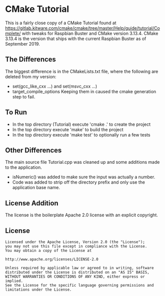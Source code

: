 # CMake Tutorial

This is a fairly close copy of a CMake Tutorial found at
https://gitlab.kitware.com/cmake/cmake/tree/master/Help/guide/tutorial/Complete/
with tweaks for Raspbian Buster and CMake version 3.13.4.
CMake 3.13.4 is the version that ships with the current Raspbian Buster
as of September 2019.

## The Differences

The biggest difference is in the CMakeLists.txt file, where the following are deleted
from my version:
* set(gcc_like_cxx ...) and set(msvc_cxx ...)
* target_compile_options
Keeping them in caused the cmake generation step to fail.

## To Run
* In the top directory (Tutorial) execute 'cmake .' to create the project
* In the top directory execute 'make' to build the project
* In the top directory execute 'make test' to optionally run a few tests

## Other Differences

The main source file Tutorial.cpp was cleaned up and some additions made to the application.
* isNumeric() was added to make sure the input was actually a number.
* Code was added to strip off the directory prefix and only use the application base name.

## License Addition

The license is the boilerplate Apache 2.0 license with an explicit copyright.

## License

    Licensed under the Apache License, Version 2.0 (the "License");
    you may not use this file except in compliance with the License.
    You may obtain a copy of the License at

    http://www.apache.org/licenses/LICENSE-2.0

    Unless required by applicable law or agreed to in writing, software
    distributed under the License is distributed on an "AS IS" BASIS,
    WITHOUT WARRANTIES OR CONDITIONS OF ANY KIND, either express or implied.
    See the License for the specific language governing permissions and
    limitations under the License.

